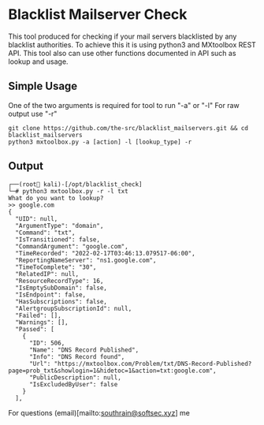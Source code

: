 # Blacklist Mailserver Check

This tool produced for checking if your mail servers blacklisted by any blacklist authorities. To achieve this it is using python3 and MXtoolbox REST API. This tool also can use other functions documented in API such as lookup and usage.

## Simple Usage

One of the two arguments is required for tool to run "-a" or "-l"
For raw output use "-r"
```
git clone https://github.com/the-src/blacklist_mailservers.git && cd blacklist_mailservers
python3 mxtoolbox.py -a [action] -l [lookup_type] -r
```

## Output

```
┌──(root🐧 kali)-[/opt/blacklist_check]
└─# python3 mxtoolbox.py -r -l txt
What do you want to lookup?
>> google.com
{
  "UID": null,
  "ArgumentType": "domain",
  "Command": "txt",
  "IsTransitioned": false,
  "CommandArgument": "google.com",
  "TimeRecorded": "2022-02-17T03:46:13.079517-06:00",
  "ReportingNameServer": "ns1.google.com",
  "TimeToComplete": "30",
  "RelatedIP": null,
  "ResourceRecordType": 16,
  "IsEmptySubDomain": false,
  "IsEndpoint": false,
  "HasSubscriptions": false,
  "AlertgroupSubscriptionId": null,
  "Failed": [],
  "Warnings": [],
  "Passed": [
    {
      "ID": 506,
      "Name": "DNS Record Published",
      "Info": "DNS Record found",
      "Url": "https://mxtoolbox.com/Problem/txt/DNS-Record-Published?page=prob_txt&showlogin=1&hidetoc=1&action=txt:google.com",
      "PublicDescription": null,
      "IsExcludedByUser": false
    }
  ],
```

For questions (email)[mailto:southrain@softsec.xyz] me
